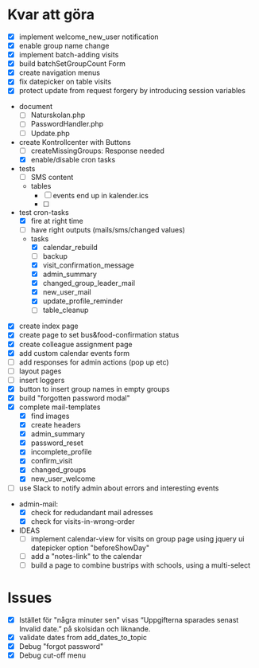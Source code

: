 # Kvar att göra
* [x] implement welcome_new_user notification
* [x] enable group name change
* [x] implement batch-adding visits
* [x] build batchSetGroupCount Form
* [x] create navigation menus
* [x] fix datepicker on table visits
* [x] protect update from request forgery by introducing session variables
* document 
    * [ ] Naturskolan.php
    * [ ] PasswordHandler.php
    * [ ] Update.php
* create Kontrollcenter with Buttons
    * [ ] createMissingGroups: Response needed
    * [x] enable/disable cron tasks
* tests
    * [ ] SMS content
	* tables
	    * [ ] events end up in kalender.ics
		* [ ]
* test cron-tasks
    * [x] fire at right time
    * [ ] have right outputs (mails/sms/changed values)
    * tasks
        * [x] calendar_rebuild
        * [ ] backup
        * [x] visit_confirmation_message
        * [x] admin_summary
        * [x] changed_group_leader_mail
        * [x] new_user_mail
        * [x] update_profile_reminder
        * [ ] table_cleanup
* [x] create index page
* [x] create page to set bus&food-confirmation status
* [x] create colleague assignment page
* [x] add custom calendar events form
* [ ] add responses for admin actions (pop up etc)
* [ ] layout pages
* [ ] insert loggers
* [x] button to insert group names in empty groups
* [x] build "forgotten password modal"
* [x] complete mail-templates
    * [x] find images
    * [x] create headers
	* [x] admin_summary
    * [x] password_reset
    * [x] incomplete_profile
    * [x] confirm_visit
    * [x] changed_groups
    * [x] new_user_welcome
* [ ] use Slack to notify admin about errors and interesting events

* admin-mail:
    * [x] check for redudandant mail adresses
    * [x] check for visits-in-wrong-order
	
* IDEAS
    * [ ] implement calendar-view for visits on group page using jquery ui datepicker option "beforeShowDay"
	* [ ] add a "notes-link" to the calendar
	* [ ] build a page to combine bustrips with schools, using a multi-select
	
# Issues
* [x] Istället för "några minuter sen" visas “Uppgifterna sparades senast Invalid date.” på skolsidan och liknande.
* [x] validate dates from add_dates_to_topic
* [x] Debug "forgot password"
* [x] Debug cut-off menu
